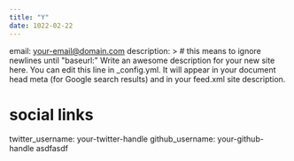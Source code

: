 ```yaml
---
title: "Y"
date: 1022-02-22
---
```

email: your-email@domain.com
description: > # this means to ignore newlines until "baseurl:"
  Write an awesome description for your new site here. You can edit this
  line in _config.yml. It will appear in your document head meta (for
  Google search results) and in your feed.xml site description.
# social links
twitter_username: your-twitter-handle
github_username:  your-github-handle
asdfasdf
